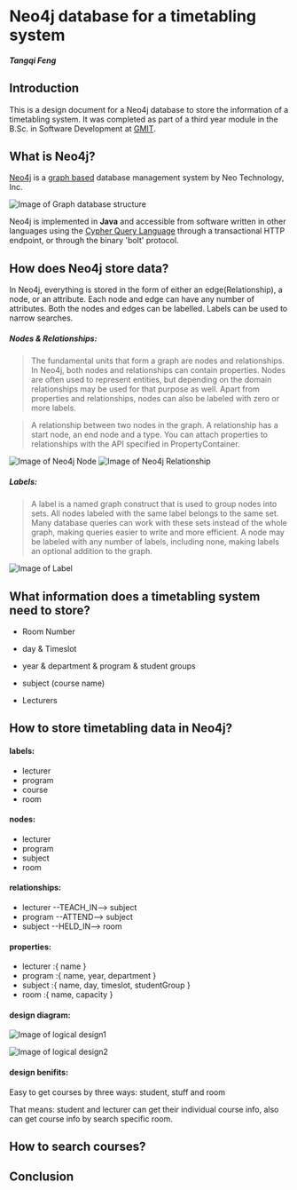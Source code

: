 # Neo4j database for a timetabling system
##### Tangqi Feng

## Introduction
This is a design document for a Neo4j database to store the information of a timetabling system.
It was completed as part of a third year module in the B.Sc. in Software Development at [GMIT](http://www.gmit.ie).

## What is Neo4j?

[Neo4j](https://neo4j.com/) is a [graph based](https://en.wikipedia.org/wiki/Graph_database) database management system by Neo Technology, Inc. 

![Image of Graph database structure](https://s3.amazonaws.com/dev.assets.neo4j.com/wp-content/uploads/graphdb-gve.png)

Neo4j is implemented in **Java** and accessible from software written in other languages using the [Cypher Query Language](https://en.wikipedia.org/wiki/Cypher_Query_Language) through a transactional HTTP endpoint, or through the binary 'bolt' protocol.

## How does Neo4j store data?
In Neo4j, everything is stored in the form of either an edge(Relationship), a node, or an attribute. Each node and edge can have any number of attributes. Both the nodes and edges can be labelled. Labels can be used to narrow searches.

##### Nodes & Relationships:
>The fundamental units that form a graph are nodes and relationships. In Neo4j, both nodes and relationships can contain properties. Nodes are often used to represent entities, but depending on the domain relationships may be used for that purpose as well. Apart from properties and relationships, nodes can also be labeled with zero or more labels.

>A relationship between two nodes in the graph. A relationship has a start node, an end node and a type. You can attach properties to relationships with the API specified in PropertyContainer.

![Image of Neo4j Node](https://neo4j.com/docs/2.1.8/images/graphdb-nodes-overview.svg)
![Image of Neo4j Relationship](http://www.markhneedham.com/blog/wp-content/uploads/2013/11/2013-11-23_21-43-57.png)

##### Labels:
>A label is a named graph construct that is used to group nodes into sets. All nodes labeled with the same label belongs to the same set. Many database queries can work with these sets instead of the whole graph, making queries easier to write and more efficient. A node may be labeled with any number of labels, including none, making labels an optional addition to the graph.

![Image of Label](https://neo4j.com/docs/2.1.8/images/graphdb-labels.svg)

## What information does a timetabling system need to store?
- Room Number

- day & Timeslot

- year & department & program & student groups

- subject (course name)

- Lecturers

## How to store timetabling data in Neo4j?

#### labels: 
- lecturer       
- program       
- course   
- room

#### nodes: 
- lecturer  
- program  
- subject
- room

#### relationships: 
- lecturer --TEACH_IN--> subject
- program --ATTEND--> subject
- subject --HELD_IN--> room

#### properties: 
- lecturer :{ name }
- program :{ name, year, department }
- subject :{ name, day, timeslot, studentGroup }
- room :{ name, capacity }

#### design diagram:
![Image of logical design1](https://cloud.githubusercontent.com/assets/22374434/24588195/a34b4876-17bb-11e7-9a21-1784d7adda8d.png)

![Image of logical design2](https://cloud.githubusercontent.com/assets/22374434/24588196/a7b25a1c-17bb-11e7-880b-2d07b83d4f6e.png)

#### design benifits:
Easy to get courses by three ways: student, stuff and room

That means: student and lecturer can get their individual course info, also can get course info by search specific room.

## How to search courses?
## Conclusion
